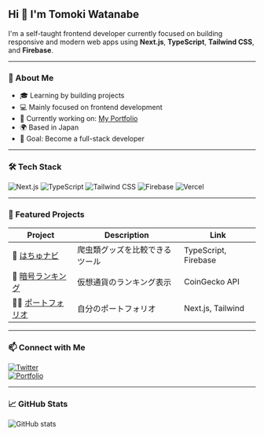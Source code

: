 ## Hi 👋 I'm Tomoki Watanabe

I'm a self-taught frontend developer currently focused on building responsive and modern web apps using **Next.js**, **TypeScript**, **Tailwind CSS**, and **Firebase**.

---

### 🌱 About Me

- 🎓 Learning by building projects
- 💻 Mainly focused on frontend development
- 🔭 Currently working on: [My Portfolio](https://github.com/tw20th/tomoki-portfolio)
- 🌍 Based in Japan
- 🎯 Goal: Become a full-stack developer

---

### 🛠️ Tech Stack

![Next.js](https://img.shields.io/badge/Next.js-black?style=flat&logo=nextdotjs)
![TypeScript](https://img.shields.io/badge/TypeScript-3178C6?style=flat&logo=typescript&logoColor=white)
![Tailwind CSS](https://img.shields.io/badge/Tailwind-06B6D4?style=flat&logo=tailwindcss&logoColor=white)
![Firebase](https://img.shields.io/badge/Firebase-FFCA28?style=flat&logo=firebase&logoColor=black)
![Vercel](https://img.shields.io/badge/Vercel-000000?style=flat&logo=vercel&logoColor=white)

---

### 📁 Featured Projects

| Project | Description | Link |
|--------|-------------|------|
| 🐍 [はちゅナビ](https://github.com/tw20th/hachu-navi) | 爬虫類グッズを比較できるツール | TypeScript, Firebase |
| 🔐 [暗号ランキング](https://github.com/tw20th/crypto-ranking) | 仮想通貨のランキング表示 | CoinGecko API |
| 👨‍💻 [ポートフォリオ](https://github.com/tw20th/tomoki-portfolio) | 自分のポートフォリオ | Next.js, Tailwind |

---

### 📫 Connect with Me

[![Twitter](https://img.shields.io/badge/Twitter-1DA1F2?style=flat&logo=twitter&logoColor=white)](https://twitter.com/your_twitter)  
[![Portfolio](https://img.shields.io/badge/Portfolio-000?style=flat&logo=vercel&logoColor=white)](https://your-portfolio-site.com)

---

### 📈 GitHub Stats

![GitHub stats](https://github-readme-stats.vercel.app/api?username=tw20th&show_icons=true&theme=tokyonight&count_private=true)

